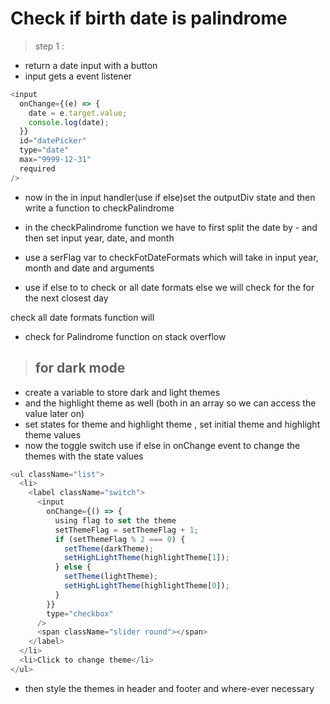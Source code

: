 # Check if birth date is palindrome

>step 1 :

- return a date input with a button
- input gets a event listener

```javascript
<input
  onChange={(e) => {
    date = e.target.value;
    console.log(date);
  }}
  id="datePicker"
  type="date"
  max="9999-12-31"
  required
/>
```

- now in the in input handler(use if else)set the outputDiv state and then write a function to checkPalindrome

- in the checkPalindrome function we have to first split the date by - and then set input year, date, and month

- use a serFlag var to checkFotDateFormats which will take in input year, month and date and arguments

- use if else to to check or all date formats else we will check for the for the next closest day

check all date formats function will

- check for Palindrome function on stack overflow

>## for dark mode

- create a variable to store dark and light themes
- and the highlight theme as well (both in an array so we can access the value later on)
- set states for theme and highlight theme , set initial theme and highlight theme values
- now the toggle switch use if else in onChange event to change the themes with the state values

```javascript
<ul className="list">
  <li>
    <label className="switch">
      <input
        onChange={() => {
          using flag to set the theme
          setThemeFlag = setThemeFlag + 1;
          if (setThemeFlag % 2 === 0) {
            setTheme(darkTheme);
            setHighLightTheme(highlightTheme[1]);
          } else {
            setTheme(lightTheme);
            setHighLightTheme(highlightTheme[0]);
          }
        }}
        type="checkbox"
      />
      <span className="slider round"></span>
    </label>
  </li>
  <li>Click to change theme</li>
</ul>
```

- then style the themes in header and footer and where-ever necessary
